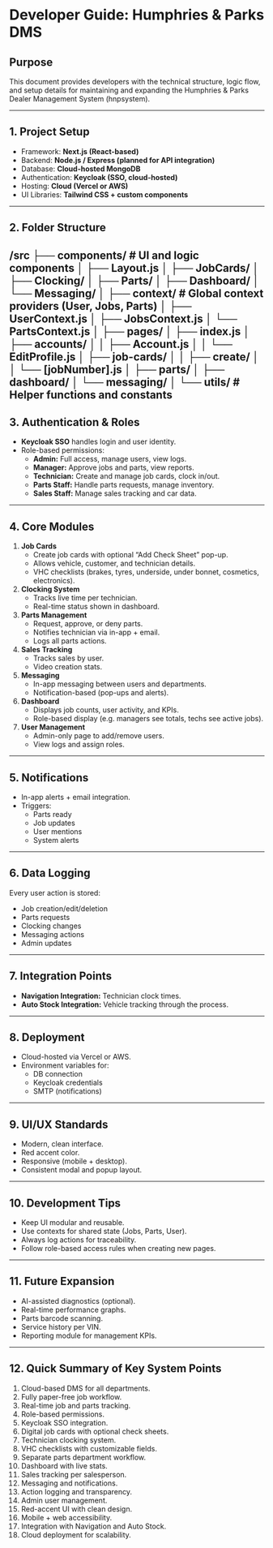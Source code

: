 # Developer Guide: Humphries & Parks DMS

## Purpose
This document provides developers with the technical structure, logic flow, and setup details for maintaining and expanding the Humphries & Parks Dealer Management System (hnpsystem).

---

## 1. Project Setup
- Framework: **Next.js (React-based)**
- Backend: **Node.js / Express (planned for API integration)**
- Database: **Cloud-hosted MongoDB**
- Authentication: **Keycloak (SSO, cloud-hosted)**
- Hosting: **Cloud (Vercel or AWS)**
- UI Libraries: **Tailwind CSS + custom components**

---

## 2. Folder Structure
/src
├── components/         # UI and logic components
│    ├── Layout.js
│    ├── JobCards/
│    ├── Clocking/
│    ├── Parts/
│    ├── Dashboard/
│    └── Messaging/
│
├── context/            # Global context providers (User, Jobs, Parts)
│    ├── UserContext.js
│    ├── JobsContext.js
│    └── PartsContext.js
│
├── pages/
│    ├── index.js
│    ├── accounts/
│    │    ├── Account.js
│    │    └── EditProfile.js
│    ├── job-cards/
│    │    ├── create/
│    │    └── [jobNumber].js
│    ├── parts/
│    ├── dashboard/
│    └── messaging/
│
└── utils/              # Helper functions and constants
---

## 3. Authentication & Roles
- **Keycloak SSO** handles login and user identity.
- Role-based permissions:
  - **Admin:** Full access, manage users, view logs.
  - **Manager:** Approve jobs and parts, view reports.
  - **Technician:** Create and manage job cards, clock in/out.
  - **Parts Staff:** Handle parts requests, manage inventory.
  - **Sales Staff:** Manage sales tracking and car data.

---

## 4. Core Modules
1. **Job Cards**
   - Create job cards with optional “Add Check Sheet” pop-up.
   - Allows vehicle, customer, and technician details.
   - VHC checklists (brakes, tyres, underside, under bonnet, cosmetics, electronics).
2. **Clocking System**
   - Tracks live time per technician.
   - Real-time status shown in dashboard.
3. **Parts Management**
   - Request, approve, or deny parts.
   - Notifies technician via in-app + email.
   - Logs all parts actions.
4. **Sales Tracking**
   - Tracks sales by user.
   - Video creation stats.
5. **Messaging**
   - In-app messaging between users and departments.
   - Notification-based (pop-ups and alerts).
6. **Dashboard**
   - Displays job counts, user activity, and KPIs.
   - Role-based display (e.g. managers see totals, techs see active jobs).
7. **User Management**
   - Admin-only page to add/remove users.
   - View logs and assign roles.

---

## 5. Notifications
- In-app alerts + email integration.
- Triggers:
  - Parts ready
  - Job updates
  - User mentions
  - System alerts

---

## 6. Data Logging
Every user action is stored:
- Job creation/edit/deletion
- Parts requests
- Clocking changes
- Messaging actions
- Admin updates

---

## 7. Integration Points
- **Navigation Integration:** Technician clock times.
- **Auto Stock Integration:** Vehicle tracking through the process.

---

## 8. Deployment
- Cloud-hosted via Vercel or AWS.
- Environment variables for:
  - DB connection
  - Keycloak credentials
  - SMTP (notifications)

---

## 9. UI/UX Standards
- Modern, clean interface.
- Red accent color.
- Responsive (mobile + desktop).
- Consistent modal and popup layout.

---

## 10. Development Tips
- Keep UI modular and reusable.
- Use contexts for shared state (Jobs, Parts, User).
- Always log actions for traceability.
- Follow role-based access rules when creating new pages.

---

## 11. Future Expansion
- AI-assisted diagnostics (optional).
- Real-time performance graphs.
- Parts barcode scanning.
- Service history per VIN.
- Reporting module for management KPIs.

---

## 12. Quick Summary of Key System Points
1. Cloud-based DMS for all departments.
2. Fully paper-free job workflow.
3. Real-time job and parts tracking.
4. Role-based permissions.
5. Keycloak SSO integration.
6. Digital job cards with optional check sheets.
7. Technician clocking system.
8. VHC checklists with customizable fields.
9. Separate parts department workflow.
10. Dashboard with live stats.
11. Sales tracking per salesperson.
12. Messaging and notifications.
13. Action logging and transparency.
14. Admin user management.
15. Red-accent UI with clean design.
16. Mobile + web accessibility.
17. Integration with Navigation and Auto Stock.
18. Cloud deployment for scalability.